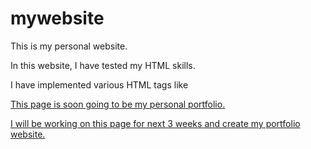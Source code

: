 # mywebsite
This is my personal website.

In this website, I have tested my HTML skills. 

I have implemented various HTML tags like <imgsrc> <a href> <BR> <P>

This page is soon going to be my personal portfolio.

I will be working on this page for next 3 weeks and create my portfolio website.
